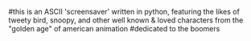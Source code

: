 #this is an ASCII 'screensaver' written in python, featuring the likes of tweety bird, snoopy, and other well known & loved characters from the "golden age" of american animation
#dedicated to the boomers 
